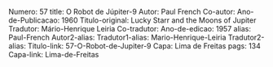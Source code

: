 Numero: 57
title: O Robot de Júpiter-9
Autor: Paul French
Co-autor: 
Ano-de-Publicacao: 1960
Titulo-original: Lucky Starr and the Moons of Jupiter
Tradutor: Mário-Henrique Leiria
Co-tradutor: 
Ano-de-edicao: 1957
alias: Paul-French
Autor2-alias: 
Tradutor1-alias: Mario-Henrique-Leiria
Tradutor2-alias: 
Titulo-link: 57-O-Robot-de-Jupiter-9
Capa: Lima de Freitas
pags: 134
Capa-link: Lima-de-Freitas